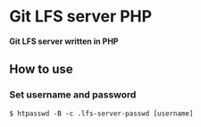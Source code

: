 # Git LFS server PHP

**Git LFS server written in PHP**

## How to use

### Set username and password

```
$ htpasswd -B -c .lfs-server-passwd [username]
```
